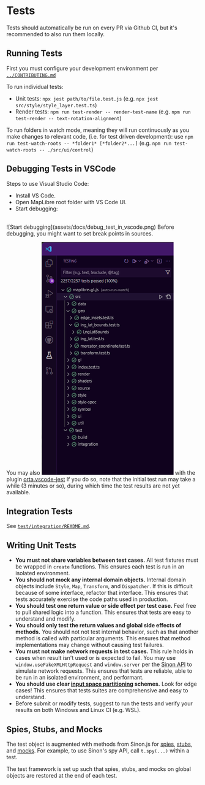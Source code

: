 
# Tests

Tests should automatically be run on every PR via Github CI, but it's recommended to also run them locally.

## Running Tests

First you must configure your development environment per [`../CONTRIBUTING.md`](../CONTRIBUTING.md)

To run individual tests:

 - Unit tests: `npx jest path/to/file.test.js` (e.g. `npx jest src/style/style_layer.test.ts`)
 - Render tests: `npm run test-render -- render-test-name` (e.g. `npm run test-render -- text-rotation-alignment`)

To run folders in watch mode, meaning they will run continuously as you make changes to relevant code, (i.e. for test driven development): use `npm run test-watch-roots -- *folder1* [*folder2*...]` (e.g. `npm run test-watch-roots -- ./src/ui/control`)

## Debugging Tests in VSCode

Steps to use Visual Studio Code:

 - Install VS Code.
 - Open MapLibre root folder with VS Code UI.
 - Start debugging:
<br />
   ![Start debugging](assets/docs/debug_test_in_vscode.png)
   Before debugging, you might want to set break points in sources.

You may also ![run tests and view output](assets/docs/vscode-jest.png) with the plugin [orta.vscode-jest](https://marketplace.visualstudio.com/items?itemName=Orta.vscode-jest)
If you do so, note that the initial test run may take a while (3 minutes or so), during which time the test results are not yet available.


## Integration Tests

See [`test/integration/README.md`](./integration/README.md).

## Writing Unit Tests

 - **You must not share variables between test cases.** All test fixtures must be wrapped in `create` functions. This ensures each test is run in an isolated environment.
 - **You should not mock any internal domain objects.** Internal domain objects include `Style`, `Map`, `Transform`, and `Dispatcher`. If this is difficult because of some interface, refactor that interface. This ensures that tests accurately exercise the code paths used in production.
 - **You should test one return value or side effect per test case.** Feel free to pull shared logic into a function. This ensures that tests are easy to understand and modify.
 - **You should only test the return values and global side effects of methods.** You should not not test internal behavior, such as that another method is called with particular arguments. This ensures that method implementations may change without causing test failures.
 - **You must not make network requests in test cases.** This rule holds in cases when result isn't used or is expected to fail. You may use `window.useFakeXMLHttpRequest` and `window.server` per the [Sinon API](http://sinonjs.org/docs/#server) to simulate network requests. This ensures that tests are reliable, able to be run in an isolated environment, and performant.
 - **You should use clear [input space partitioning](http://crystal.uta.edu/~ylei/cse4321/data/isp.pdf) schemes.** Look for edge cases! This ensures that tests suites are comprehensive and easy to understand.
 - Before submit or modify tests, suggest to run the tests and verify your results on both Windows and Linux CI (e.g. WSL).

## Spies, Stubs, and Mocks

The test object is augmented with methods from Sinon.js for [spies](http://sinonjs.org/docs/#spies), [stubs](http://sinonjs.org/docs/#stubs), and [mocks](http://sinonjs.org/docs/#mocks). For example, to use Sinon's spy API, call `t.spy(...)` within a test.

The test framework is set up such that spies, stubs, and mocks on global objects are restored at the end of each test.
